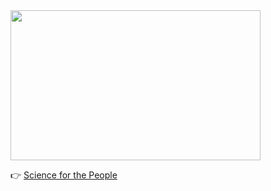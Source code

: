 <img src="https://scienceforthepeople.org/wp-content/uploads/2018/06/Untitled-design-1.png" width="400" height="240">  
  
 :point_right: [Science for the People](https://scienceforthepeople.org/no-tech-for-ice)
